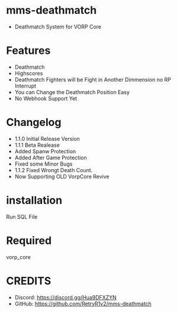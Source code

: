 # mms-deathmatch

- Deathmatch System for VORP Core

# Features
 
- Deathmatch
- Highscores
- Deathmatch Fighters will be Fight in Another Dimmension no RP Interrupt
- You can Change the Deathmatch Position Easy
- No Webhook Support Yet 

# Changelog

- 1.1.0 Initial Release Version
- 1.1.1 Beta Realease 
- Added Spanw Protection
- Added After Game Protection
- Fixed some Minor Bugs
- 1.1.2 Fixed Wrongt Death Count.
- Now Supporting OLD VorpCore Revive 

# installation 

 Run SQL File

# Required

vorp_core


# CREDITS
- Discord: https://discord.gg/Hua9DFXZYN
- GitHub: https://github.com/RetryR1v2/mms-deathmatch